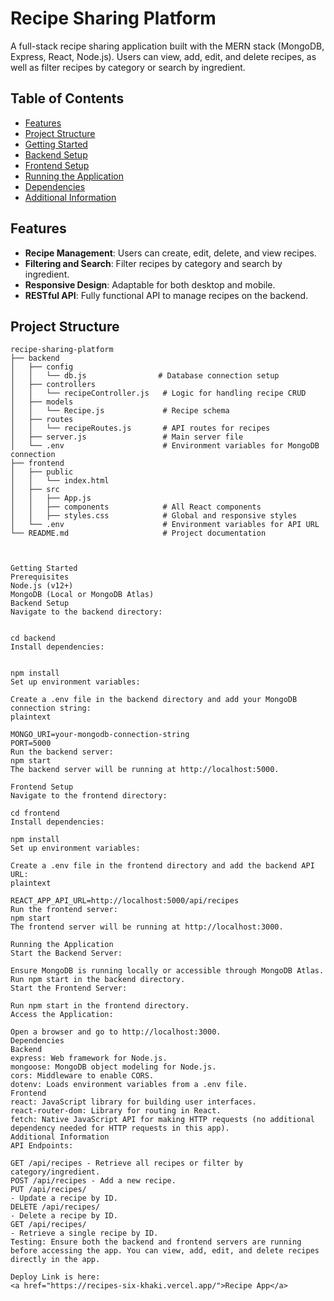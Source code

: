 # Recipe Sharing Platform

A full-stack recipe sharing application built with the MERN stack (MongoDB, Express, React, Node.js). Users can view, add, edit, and delete recipes, as well as filter recipes by category or search by ingredient.

## Table of Contents

- [Features](#features)
- [Project Structure](#project-structure)
- [Getting Started](#getting-started)
- [Backend Setup](#backend-setup)
- [Frontend Setup](#frontend-setup)
- [Running the Application](#running-the-application)
- [Dependencies](#dependencies)
- [Additional Information](#additional-information)

## Features

- **Recipe Management**: Users can create, edit, delete, and view recipes.
- **Filtering and Search**: Filter recipes by category and search by ingredient.
- **Responsive Design**: Adaptable for both desktop and mobile.
- **RESTful API**: Fully functional API to manage recipes on the backend.

## Project Structure

```plaintext
recipe-sharing-platform
├── backend
│   ├── config
│   │   └── db.js                # Database connection setup
│   ├── controllers
│   │   └── recipeController.js   # Logic for handling recipe CRUD
│   ├── models
│   │   └── Recipe.js             # Recipe schema
│   ├── routes
│   │   └── recipeRoutes.js       # API routes for recipes
│   ├── server.js                 # Main server file
│   └── .env                      # Environment variables for MongoDB connection
├── frontend
│   ├── public
│   │   └── index.html
│   ├── src
│   │   ├── App.js
│   │   ├── components            # All React components
│   │   ├── styles.css            # Global and responsive styles
│   └── .env                      # Environment variables for API URL
└── README.md                     # Project documentation



Getting Started
Prerequisites
Node.js (v12+)
MongoDB (Local or MongoDB Atlas)
Backend Setup
Navigate to the backend directory:


cd backend
Install dependencies:
    

npm install
Set up environment variables:

Create a .env file in the backend directory and add your MongoDB connection string:
plaintext

MONGO_URI=your-mongodb-connection-string
PORT=5000
Run the backend server:
npm start
The backend server will be running at http://localhost:5000.

Frontend Setup
Navigate to the frontend directory:

cd frontend
Install dependencies:

npm install
Set up environment variables:

Create a .env file in the frontend directory and add the backend API URL:
plaintext

REACT_APP_API_URL=http://localhost:5000/api/recipes
Run the frontend server:
npm start
The frontend server will be running at http://localhost:3000.

Running the Application
Start the Backend Server:

Ensure MongoDB is running locally or accessible through MongoDB Atlas.
Run npm start in the backend directory.
Start the Frontend Server:

Run npm start in the frontend directory.
Access the Application:

Open a browser and go to http://localhost:3000.
Dependencies
Backend
express: Web framework for Node.js.
mongoose: MongoDB object modeling for Node.js.
cors: Middleware to enable CORS.
dotenv: Loads environment variables from a .env file.
Frontend
react: JavaScript library for building user interfaces.
react-router-dom: Library for routing in React.
fetch: Native JavaScript API for making HTTP requests (no additional dependency needed for HTTP requests in this app).
Additional Information
API Endpoints:

GET /api/recipes - Retrieve all recipes or filter by category/ingredient.
POST /api/recipes - Add a new recipe.
PUT /api/recipes/
- Update a recipe by ID.
DELETE /api/recipes/
- Delete a recipe by ID.
GET /api/recipes/
- Retrieve a single recipe by ID.
Testing: Ensure both the backend and frontend servers are running before accessing the app. You can view, add, edit, and delete recipes directly in the app.

Deploy Link is here:
<a href="https://recipes-six-khaki.vercel.app/">Recipe App</a>

